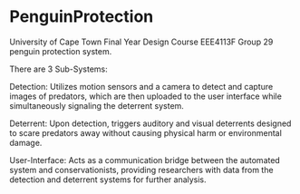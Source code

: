 # PenguinProtection
University of Cape Town Final Year Design Course EEE4113F Group 29 penguin protection system. 


There are 3 Sub-Systems:

Detection: Utilizes motion sensors and a camera to detect and capture images of predators, which are then uploaded to the user interface while simultaneously signaling the deterrent system.

Deterrent: Upon detection, triggers auditory and visual deterrents designed to scare predators
away without causing physical harm or environmental damage.

User-Interface: Acts as a communication bridge between the automated system and conservationists, providing researchers with data from the detection and deterrent systems for further analysis.

